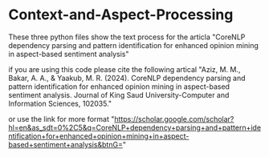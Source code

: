 # Context-and-Aspect-Processing
These three python files show the text process for the articla "CoreNLP dependency parsing and pattern identification for enhanced opinion mining in aspect-based sentiment analysis"

if you are using this code please cite the following artical "Aziz, M. M., Bakar, A. A., & Yaakub, M. R. (2024). CoreNLP dependency parsing and pattern identification for enhanced opinion mining in aspect-based sentiment analysis. Journal of King Saud University-Computer and Information Sciences, 102035."

or use the link for more format "https://scholar.google.com/scholar?hl=en&as_sdt=0%2C5&q=CoreNLP+dependency+parsing+and+pattern+identification+for+enhanced+opinion+mining+in+aspect-based+sentiment+analysis&btnG="
